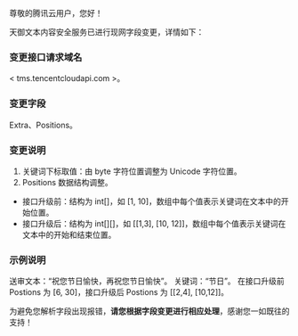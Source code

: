尊敬的腾讯云用户，您好！

天御文本内容安全服务已进行现网字段变更，详情如下：

### 变更接口请求域名
< tms.tencentcloudapi.com >。

### 变更字段
Extra、Positions。

### 变更说明
1. 关键词下标取值：由 byte 字符位置调整为 Unicode 字符位置。
2. Positions 数据结构调整。
 - 接口升级前：结构为 int[]，如 [1, 10]，数组中每个值表示关键词在文本中的开始位置。
 - 接口升级后：结构为 int[][]，如 [[1,3], [10, 12]]，数组中每个值表示关键词在文本中的开始和结束位置。
 
### 示例说明
送审文本：“祝您节日愉快，再祝您节日愉快”。
关键词：“节日”。
在接口升级前 Postions 为 [6, 30]，接口升级后 Postions 为 [[2,4], [10,12]]。

为避免您解析字段出现报错，**请您根据字段变更进行相应处理**，感谢您一如既往的支持！
